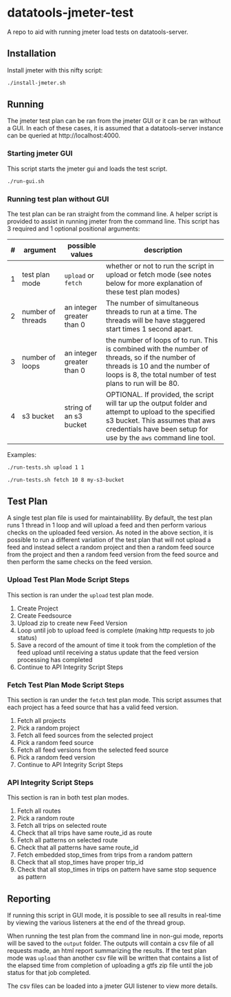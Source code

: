 # datatools-jmeter-test

A repo to aid with running jmeter load tests on datatools-server.

## Installation

Install jmeter with this nifty script:

```sh
./install-jmeter.sh
```

## Running

The jmeter test plan can be ran from the jmeter GUI or it can be ran without a GUI.  In each of these cases, it is assumed that a datatools-server instance can be queried at http://localhost:4000.

### Starting jmeter GUI

This script starts the jmeter gui and loads the test script.

```sh
./run-gui.sh
```

### Running test plan without GUI

The test plan can be ran straight from the command line.  A helper script is provided to assist in running jmeter from the command line.  This script has 3 required and 1 optional positional arguments:

| # | argument | possible values | description |
| ---- | ---- | ---- | ---- |
| 1 | test plan mode | `upload` or `fetch` | whether or not to run the script in upload or fetch mode (see notes below for more explanation of these test plan modes) |
| 2 | number of threads | an integer greater than 0 | The number of simultaneous threads to run at a time.  The threads will be have staggered start times 1 second apart. |
| 3 | number of loops | an integer greater than 0 | the number of loops of to run.  This is combined with the number of threads, so if the number of threads is 10 and the number of loops is 8, the total number of test plans to run will be 80. |
| 4 | s3 bucket | string of an s3 bucket | OPTIONAL.  If provided, the script will tar up the output folder and attempt to upload to the specified s3 bucket.  This assumes that aws credentials have been setup for use by the `aws` command line tool. |

Examples:

```sh
./run-tests.sh upload 1 1
```

```sh
./run-tests.sh fetch 10 8 my-s3-bucket
```

## Test Plan

A single test plan file is used for maintainablility.  By default, the test plan runs 1 thread in 1 loop and will upload a feed and then perform various checks on the uploaded feed version.  As noted in the above section, it is possible to run a different variation of the test plan that will not upload a feed and instead select a random project and then a random feed source from the project and then a random feed version from the feed source and then perform the same checks on the feed version.

### Upload Test Plan Mode Script Steps

This section is ran under the `upload` test plan mode.

1.  Create Project
1.  Create Feedsource
1.  Upload zip to create new Feed Version
1.  Loop until job to upload feed is complete (making http requests to job status)
1.  Save a record of the amount of time it took from the completion of the feed upload until receiving a status update that the feed version processing has completed
1.  Continue to API Integrity Script Steps

### Fetch Test Plan Mode Script Steps

This section is ran under the `fetch` test plan mode.  This script assumes that each project has a feed source that has a valid feed version.

1.  Fetch all projects
1.  Pick a random project
1.  Fetch all feed sources from the selected project
1.  Pick a random feed source
1.  Fetch all feed versions from the selected feed source
1.  Pick a random feed version
1.  Continue to API Integrity Script Steps

### API Integrity Script Steps

This section is ran in both test plan modes.

1.  Fetch all routes
1.  Pick a random route
1.  Fetch all trips on selected route
1.  Check that all trips have same route_id as route
1.  Fetch all patterns on selected route
1.  Check that all patterns have same route_id
1.  Fetch embedded stop_times from trips from a random pattern
1.  Check that all stop_times have proper trip_id
1.  Check that all stop_times in trips on pattern have same stop sequence as pattern

## Reporting

If running this script in GUI mode, it is possible to see all results in real-time by viewing the various listeners at the end of the thread group.

When running the test plan from the command line in non-gui mode, reports will be saved to the `output` folder.  The outputs will contain a csv file of all requests made, an html report summarizing the results.  If the test plan mode was `upload` than another csv file will be written that contains a list of the elapsed time from completion of uploading a gtfs zip file until the job status for that job completed.

The csv files can be loaded into a jmeter GUI listener to view more details.
